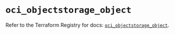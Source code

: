 # `oci_objectstorage_object`

Refer to the Terraform Registry for docs: [`oci_objectstorage_object`](https://registry.terraform.io/providers/oracle/oci/7.19.0/docs/resources/objectstorage_object).
